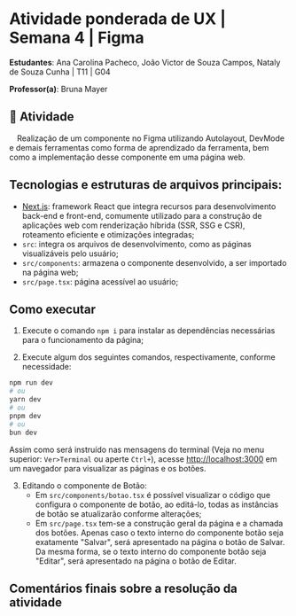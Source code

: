 # Atividade ponderada de UX | Semana 4 | Figma

**Estudantes**: Ana Carolina Pacheco, João Victor de Souza Campos, Nataly de Souza Cunha | T11 | G04

**Professor(a)**: Bruna Mayer 

## 🎯 Atividade

&emsp;Realização de um componente no Figma utilizando Autolayout, DevMode e demais ferramentas como forma de aprendizado da ferramenta, bem como a implementação desse componente em uma página web.

## Tecnologias e estruturas de arquivos principais:

- [Next.js](https://nextjs.org/): framework React que integra recursos para desenvolvimento back-end e front-end, comumente utilizado para a construção de aplicações web com renderização híbrida (SSR, SSG e CSR), roteamento eficiente e otimizações integradas;
- `src`: integra os arquivos de desenvolvimento, como as páginas visualizáveis pelo usuário;
- `src/components`: armazena o componente desenvolvido, a ser importado na página web;
- `src/page.tsx`: página acessível ao usuário;

## Como executar

1. Execute o comando `npm i` para instalar as dependências necessárias para o funcionamento da página;

2. Execute algum dos seguintes comandos, respectivamente, conforme necessidade:

```bash
npm run dev
# ou
yarn dev
# ou
pnpm dev
# ou
bun dev
```

Assim como será instruído nas mensagens do terminal (Veja no menu superior: `Ver>Terminal` ou aperte `Ctrl+`), acesse [http://localhost:3000](http://localhost:3000) em um navegador para visualizar as páginas e os botões.


3. Editando o componente de Botão:
    - Em `src/components/botao.tsx` é possível visualizar o código que configura o componente de botão, ao editá-lo, todas as instâncias de botão se atualizarão conforme alterações;
    - Em `src/page.tsx` tem-se a construção geral da página e a chamada dos botões. Apenas caso o texto interno do componente botão seja exatamente "Salvar", será apresentado na página o botão de Salvar. Da mesma forma, se o texto interno do componente botão seja "Editar", será apresentado na página o botão de Editar.


## Comentários finais sobre a resolução da atividade


